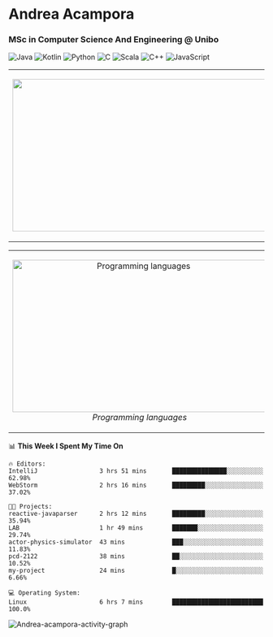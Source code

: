# Andrea Acampora
### MSc in Computer Science And Engineering @ Unibo

![Java](https://img.shields.io/badge/Java-Good-Green)
![Kotlin](https://img.shields.io/badge/Kotlin-Intermediate-blue)
![Python](https://img.shields.io/badge/Python-Intermediate-blue)
![C](https://img.shields.io/badge/C-Intermediate-blue)
![Scala](https://img.shields.io/badge/Scala-Beginner-yellow)
![C++](https://img.shields.io/badge/C++-Beginner-yellow)
![JavaScript](https://img.shields.io/badge/JavaScript-Beginner-yellow)


<table>
  <tr>
    <td> 
    <p align="center">
    <img src="https://github-readme-stats.vercel.app/api?username=andrea-acampora&show_icons=true&theme=gruvbox&count_private=true" width="500px" height="300px">
    <br>
  </p> 
</td>
<td> 
  <p align="center">
<img src="https://github-readme-stats.vercel.app/api/wakatime?username=Arop&custom_title=Now%20coding%20in&theme=gruvbox&langs_count=5" width="500px" height="300px">
    <br>
  </p> 
</td>
</tr>
</table>

<table>
  <tr>
    <td> 
    <p align="center">
    <img alt="Programming languages" src="https://wakatime.com/share/@Arop/7b1d5c62-1d9f-4a3a-836c-c29297ecc0b1.svg" width="500" height="300">
    <br>
    <em> Programming languages </em>
  </p> 
</td>
<td> 
  <p align="center">
    <img alt="Real-time daily coding hours" src="https://wakatime.com/share/@Arop/c3fe2869-5ef5-4bc3-8960-99ffe2d5723f.svg?sanitaze=true" width="500" height="300">
    <br>
    <em> Real-time daily coding hours </em>
  </p> 
</td>
</tr>
</table>

<!--START_SECTION:waka-->
📊 **This Week I Spent My Time On** 

```text
🔥 Editors: 
IntelliJ                 3 hrs 51 mins       ███████████████░░░░░░░░░░   62.98% 
WebStorm                 2 hrs 16 mins       █████████░░░░░░░░░░░░░░░░   37.02%

🐱‍💻 Projects: 
reactive-javaparser      2 hrs 12 mins       █████████░░░░░░░░░░░░░░░░   35.94% 
LAB                      1 hr 49 mins        ███████░░░░░░░░░░░░░░░░░░   29.74% 
actor-physics-simulator  43 mins             ███░░░░░░░░░░░░░░░░░░░░░░   11.83% 
pcd-2122                 38 mins             ██░░░░░░░░░░░░░░░░░░░░░░░   10.52% 
my-project               24 mins             █░░░░░░░░░░░░░░░░░░░░░░░░   6.66%

💻 Operating System: 
Linux                    6 hrs 7 mins        █████████████████████████   100.0%

```


<!--END_SECTION:waka-->

![Andrea-acampora-activity-graph](https://andrea-acampora-activity-graph.herokuapp.com/graph?username=andrea-acampora&custom_title=Andrea%20Acampora%20Activity%20Graph&theme=one-dark&hide_border=true)

